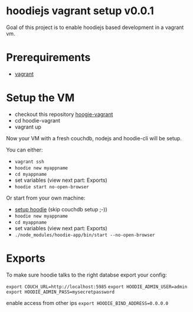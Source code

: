 
hoodiejs vagrant setup v0.0.1
=============================

Goal of this project is to enable hoodiejs based development in a vagrant vm.

Prerequirements
===============

* [vagrant](http://www.vagrantup.com/)

Setup the VM
============

* checkout this repository [hoogie-vagrant](https://github.com/cainvommars/hoodie-vagrant)
* cd hoodie-vagrant
* vagrant up

Now your VM with a fresh couchdb, nodejs and hoodie-cli will be setup.

You can either:
* ``vagrant ssh``
* ``hoodie new myappname``
* ``cd myappname``
* set variables (view next part: Exports) 
* ``hoodie start no-open-browser``

Or start from your own machine:
* [setup hoodie](http://hood.ie/#installation) (skip couchdb setup ;-))
* ``hoodie new myappname``
* ``cd myappname``
* set variables (view next part: Exports)
* ``./node_modules/hoodie-app/bin/start --no-open-browser``

Exports
=======

To make sure hoodie talks to the right databse export your config:

``export COUCH_URL=http://localhost:5985``
``export HOODIE_ADMIN_USER=admin``
``export HOODIE_ADMIN_PASS=mysecretpassword``

enable access from other ips
``export HOODIE_BIND_ADDRESS=0.0.0.0``
